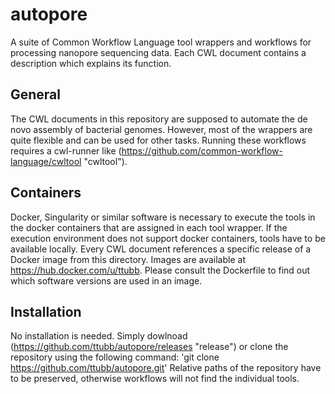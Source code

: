 # autopore
A suite of Common Workflow Language tool wrappers and workflows for processing nanopore sequencing data. Each CWL document contains a description which explains its function.
## General
The CWL documents in this repository are supposed to automate the de novo assembly of bacterial genomes. However, most of the wrappers are quite flexible and can be used for other tasks. Running these workflows requires a cwl-runner like (https://github.com/common-workflow-language/cwltool "cwltool").
## Containers
Docker, Singularity or similar software is necessary to execute the tools in the docker containers that are assigned in each tool wrapper. If the execution environment does not support docker containers, tools have to be available locally. Every CWL document references a specific release of a Docker image from this directory. Images are available at https://hub.docker.com/u/ttubb. Please consult the Dockerfile to find out which software versions are used in an image.
## Installation
No installation is needed. Simply dowlnoad (https://github.com/ttubb/autopore/releases "release") or clone the repository using the following command: 'git clone https://github.com/ttubb/autopore.git'
Relative paths of the repository have to be preserved, otherwise workflows will not find the individual tools.
